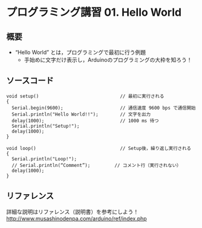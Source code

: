 # プログラミング講習 01. Hello World
## 概要
+ “Hello World” とは，プログラミングで最初に行う例題
	- 手始めに文字だけ表示し，Arduinoのプログラミングの大枠を知ろう！


## ソースコード
```
void setup()                              // 最初に実行される
{
  Serial.begin(9600);                     // 通信速度 9600 bps で通信開始
  Serial.println("Hello World!!");        // 文字を出力
  delay(1000);                            // 1000 ms 待つ
  Serial.println("Setup!");
  delay(1000);
}

void loop()                               // Setup後，繰り返し実行される
{
  Serial.println("Loop!");
  // Serial.println(“Comment”);         // コメント行（実行されない）
  delay(1000);
}
```


## リファレンス
詳細な説明はリファレンス（説明書）を参考にしよう！  
http://www.musashinodenpa.com/arduino/ref/index.php